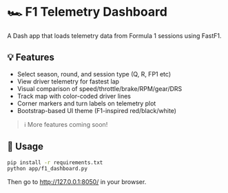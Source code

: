 # 🏎️ F1 Telemetry Dashboard

A Dash app that loads telemetry data from Formula 1 sessions using FastF1.

## 💡 Features
- Select season, round, and session type (Q, R, FP1 etc)
- View driver telemetry for fastest lap
- Visual comparison of speed/throttle/brake/RPM/gear/DRS
- Track map with color-coded driver lines
- Corner markers and turn labels on telemetry plot
- Bootstrap-based UI theme (F1-inspired red/black/white)

> ℹ️ More features coming soon!

## 🚀 Usage

```bash
pip install -r requirements.txt
python app/f1_dashboard.py
```

Then go to http://127.0.0.1:8050/ in your browser.
